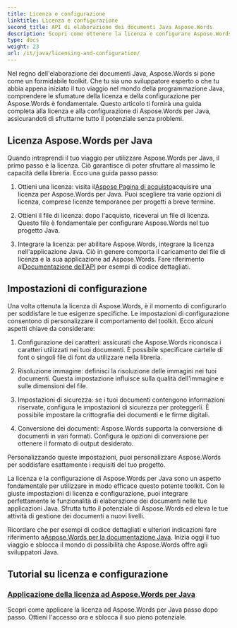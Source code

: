 ```yaml
---
title: Licenza e configurazione
linktitle: Licenza e configurazione
second_title: API di elaborazione dei documenti Java Aspose.Words
description: Scopri come ottenere la licenza e configurare Aspose.Words per Java con facilità. Immergiti nelle complessità della configurazione di questo potente toolkit per l'elaborazione dei documenti nelle tue applicazioni Java.
type: docs
weight: 23
url: /it/java/licensing-and-configuration/
---
```

Nel regno dell'elaborazione dei documenti Java, Aspose.Words si pone come un formidabile toolkit. Che tu sia uno sviluppatore esperto o che tu abbia appena iniziato il tuo viaggio nel mondo della programmazione Java, comprendere le sfumature della licenza e della configurazione per Aspose.Words è fondamentale. Questo articolo ti fornirà una guida completa alla licenza e alla configurazione di Aspose.Words per Java, assicurandoti di sfruttarne tutto il potenziale senza problemi.

## Licenza Aspose.Words per Java

Quando intraprendi il tuo viaggio per utilizzare Aspose.Words per Java, il primo passo è la licenza. Ciò garantisce di poter sfruttare al massimo le capacità della libreria. Ecco una guida passo passo:

1.  Ottieni una licenza: visita il[Aspose Pagina di acquisto](https://purchase.aspose.com/buy)acquisire una licenza per Aspose.Words per Java. Puoi scegliere tra varie opzioni di licenza, comprese licenze temporanee per progetti a breve termine.

2. Ottieni il file di licenza: dopo l'acquisto, riceverai un file di licenza. Questo file è fondamentale per configurare Aspose.Words nel tuo progetto Java.

3.  Integrare la licenza: per abilitare Aspose.Words, integrare la licenza nell'applicazione Java. Ciò in genere comporta il caricamento del file di licenza e la sua applicazione ad Aspose.Words. Fare riferimento al[Documentazione dell'API](https://reference.aspose.com/words/java/) per esempi di codice dettagliati.

## Impostazioni di configurazione

Una volta ottenuta la licenza di Aspose.Words, è il momento di configurarlo per soddisfare le tue esigenze specifiche. Le impostazioni di configurazione consentono di personalizzare il comportamento del toolkit. Ecco alcuni aspetti chiave da considerare:

1. Configurazione dei caratteri: assicurati che Aspose.Words riconosca i caratteri utilizzati nei tuoi documenti. È possibile specificare cartelle di font o singoli file di font da utilizzare nella libreria.

2. Risoluzione immagine: definisci la risoluzione delle immagini nei tuoi documenti. Questa impostazione influisce sulla qualità dell'immagine e sulle dimensioni del file.

3. Impostazioni di sicurezza: se i tuoi documenti contengono informazioni riservate, configura le impostazioni di sicurezza per proteggerli. È possibile impostare la crittografia dei documenti e le firme digitali.

4. Conversione dei documenti: Aspose.Words supporta la conversione di documenti in vari formati. Configura le opzioni di conversione per ottenere il formato di output desiderato.

Personalizzando queste impostazioni, puoi personalizzare Aspose.Words per soddisfare esattamente i requisiti del tuo progetto.

La licenza e la configurazione di Aspose.Words per Java sono un aspetto fondamentale per utilizzare in modo efficace questo potente toolkit. Con le giuste impostazioni di licenza e configurazione, puoi integrare perfettamente le funzionalità di elaborazione dei documenti nelle tue applicazioni Java. Sfrutta tutto il potenziale di Aspose.Words ed eleva le tue attività di gestione dei documenti a nuovi livelli.

 Ricordare che per esempi di codice dettagliati e ulteriori indicazioni fare riferimento a[Aspose.Words per la documentazione Java](https://reference.aspose.com/words/java/). Inizia oggi il tuo viaggio e sblocca il mondo di possibilità che Aspose.Words offre agli sviluppatori Java.

## Tutorial su licenza e configurazione
### [Applicazione della licenza ad Aspose.Words per Java](./applying-licensing/)
Scopri come applicare la licenza ad Aspose.Words per Java passo dopo passo. Ottieni l'accesso ora e sblocca il suo pieno potenziale.
